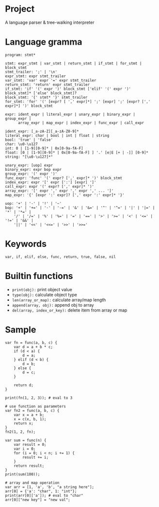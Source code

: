 # Project

A language parser & tree-walking interpreter

# Language gramma

```
program: stmt*

stmt: expr_stmt | var_stmt | return_stmt | if_stmt | for_stmt | block_stmt
stmt_trailer: ';' | '\n'
expr_stmt: expr stmt_trailer
var_stmt: 'var' expr '=' expr stmt_trailer
return_stmt: 'return' expr stmt_trailer
if_stmt: 'if' '(' expr ')' block_stmt ['elif' '(' expr ')' block_stmt]* ['else' block_stmt]?
block_stmt: '{' stmt* '}' stmt_trailer
for_stmt: 'for' '(' [expr? [ ',' expr]*] ';' [expr] ';' [expr? [',' expr]*] ')' block_stmt

expr: ident_expr | literal_expr | unary_expr | binary_expr | group_expr |
      array_expr | map_expr | index_expr | func_expr | call_expr

ident_expr: [_a-zA-Z][_a-zA-Z0-9]*
literal_expr: char | bool | int | float | string
bool: 'true' | 'false'
char: \u0-\u127
int: 0 | [1-9][0-9]* | 0x[0-9a-fA-F]
float: [0 | [1-9][0-9]* | 0x[0-9a-fA-F] ] '.' [e|E [+ | -]] [0-9]*
string: "[\u0-\u127]*"

unary_expr: [uop] expr
binary_expr: expr bop expr
group_expr: '(' expr ')'
func_expr: 'func' '(' expr? [',' expr]* ')' block_stmt
index_expr: expr '[' expr [':'] [expr] ']'
call_expr: expr '(' expr? [',' expr]* ')'
array_expr: '[' expr ',' expr ',' expr ',' ... ']'
map_expr: '{' [expr ':' expr]? [',' expr ':' expr]* '}'

uop: '+' | '-' | '!' | '~'
bop: '+' | '+=' | '-' | '-=' | '&' | '&=' | '^' | '^=' | '|' | '|=' | '*' | '*=' |
    '/' | '/=' | '%' | '%=' | '=' | '==' | '>' | '>=' | '<' | '<=' | '!=' | '&&' |
    '||' | '<<' | '<<=' | '>>' | '>>='

```

# Keywords
``` 
var, if, elif, else, func, return, true, false, nil
```


# Builtin functions
* `print(obj):` print object value
* `type(obj):`  calculate object type
* `len(array_or_map):` calculate array/map length
* `append(array, obj):` append obj to array
* `del(array, index_or_key):` delete item from array or map

# Sample

```
var fn = func(a, b, c) {
    var d = a + b * c;
    if (d < a) {
        d = a;
    } elif (d < b) {
        d = b;
    } else {
        d = c;
    }

    return d;
}

print(fn(1, 2, 3)); # eval to 3

# use function as parameters
var fn2 = func(a, b, c) {
    var x = a + b;
    x = c(x, b, 1);
    return x;
}
fn2(1, 2, fn);

var sum = func(n) {
    var result = 0;
    var i = 0;
    for (i = 0; i < n; i += 1) {
        result += i;
    }
    return result;
}
print(sum(100));

# array and map operation
var arr = [1, 'a', 'b', "a string here"];
arr[0] = {'a': "char", 1: "int"};
print(arr[0]['a']); # eval to "char"
arr[0]["new key"] = "new val";

```
